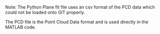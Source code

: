 Note: The Python Plane fit file uses an csv format of the PCD data which could not be loaded onto GIT properly.

The PCD file is the Point Cloud Data format and is used directly in the MATLAB code.
